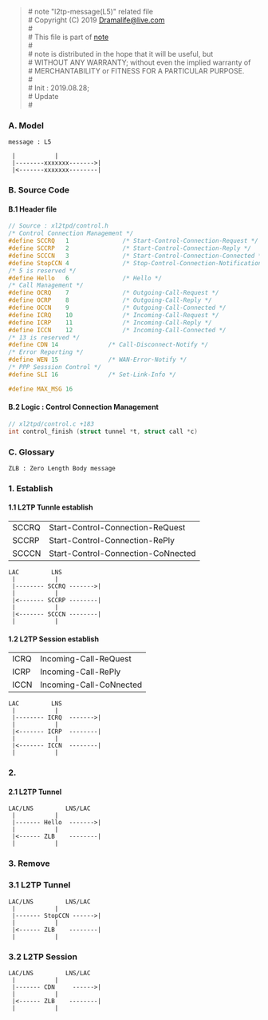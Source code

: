 > \# note "l2tp-message(L5)" related file  
\# Copyright (C) 2019 Dramalife@live.com  
\#   
\# This file is part of [note](https://github.com/Dramalife/note.git)  
\#   
\# note is distributed in the hope that it will be useful, but  
\# WITHOUT ANY WARRANTY; without even the implied warranty of  
\# MERCHANTABILITY or FITNESS FOR A PARTICULAR PURPOSE.  
\#  
\# Init : 2019.08.28;  
\# Update   
\#  
  
### A. Model

```
message : L5  

 |			 |
 |--------xxxxxxx------->|
 |<-------xxxxxxx--------|
```

### B. Source Code

#### B.1 Header file
```c
// Source : xl2tpd/control.h
/* Control Connection Management */
#define SCCRQ 	1               /* Start-Control-Connection-Request */
#define SCCRP 	2               /* Start-Control-Connection-Reply */
#define SCCCN 	3               /* Start-Control-Connection-Connected */
#define StopCCN 4               /* Stop-Control-Connection-Notification */
/* 5 is reserved */
#define Hello	6               /* Hello */
/* Call Management */
#define OCRQ	7               /* Outgoing-Call-Request */
#define OCRP	8               /* Outgoing-Call-Reply */
#define OCCN	9               /* Outgoing-Call-Connected */
#define ICRQ	10              /* Incoming-Call-Request */
#define ICRP	11              /* Incoming-Call-Reply */
#define ICCN	12              /* Incoming-Call-Connected */
/* 13 is reserved */
#define CDN	14              /* Call-Disconnect-Notify */
/* Error Reporting */
#define WEN	15              /* WAN-Error-Notify */
/* PPP Sesssion Control */
#define SLI	16              /* Set-Link-Info */

#define MAX_MSG 16
```

#### B.2 Logic : Control Connection Management

```c
// xl2tpd/control.c +183
int control_finish (struct tunnel *t, struct call *c)
```

### C. Glossary
```
ZLB : Zero Length Body message
```

### 1. Establish

#### 1.1 L2TP Tunnle establish

|||
|--|--|
|SCCRQ	|Start-Control-Connection-ReQuest	|
|SCCRP	|Start-Control-Connection-RePly		|
|SCCCN	|Start-Control-Connection-CoNnected	|


```
LAC			LNS
 |			 |
 |-------- SCCRQ ------->|
 |			 |
 |<------- SCCRP --------|
 |			 |
 |<------- SCCCN --------|
 |			 |
```

#### 1.2 L2TP Session establish

|||
|--|--|
|ICRQ	|Incoming-Call-ReQuest	|
|ICRP	|Incoming-Call-RePly	|
|ICCN	|Incoming-Call-CoNnected|


```
LAC			LNS
 |			 |
 |-------- ICRQ  ------->|
 |	  	 	 |
 |<------- ICRP  --------|
 |	   		 |
 |<------- ICCN  --------|
 |			 |
```

### 2. 

#### 2.1 L2TP Tunnel

```
LAC/LNS			LNS/LAC
 |			 |
 |------- Hello  ------->|
 |	  	 	 |
 |<------ ZLB    --------|
 |	   		 |
```

### 3. Remove

### 3.1 L2TP Tunnel

```
LAC/LNS			LNS/LAC
 |			 |
 |------- StopCCN ------>|
 |	  	 	 |
 |<------ ZLB    --------|
 |	   		 |
```

### 3.2 L2TP Session

```
LAC/LNS			LNS/LAC
 |			 |
 |------- CDN	  ------>|
 |	  	 	 |
 |<------ ZLB    --------|
 |	   		 |
```


